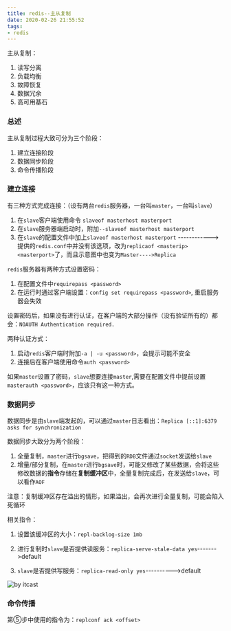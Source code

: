 ```yaml
---
title: redis--主从复制
date: 2020-02-26 21:55:52
tags: 
- redis
---
```


主从复制：

1. 读写分离
2. 负载均衡
3. 故障恢复
4. 数据冗余
5. 高可用基石

<!--more-->

### 总述

主从复制过程大致可分为三个阶段：

1. 建立连接阶段
2. 数据同步阶段
3. 命令传播阶段

### 建立连接

有三种方式完成连接：（设有两台`redis`服务器，一台叫`master`，一台叫`slave`）

1. 在`slave`客户端使用命令 `slaveof masterhost masterport`
2. 在`slave`服务器端启动时，附加`--slaveof masterhost masterport`
3. 在`slave`的配置文件中加上`slaveof masterhost masterport`   ------------> 提供的`redis.conf`中并没有该选项，改为`replicaof <masterip> <masterport>`了，而且示意图中也变为`Master---->Replica`

`redis`服务器有两种方式设置密码：

1. 在配置文件中`requirepass <password>`
2. 在运行时通过客户端设置：`config set requirepass <password>`, 重启服务器会失效

设置密码后，如果没有进行认证，在客户端的大部分操作（没有验证所有的）都会：`NOAUTH Authentication required.`

两种认证方式：

1. 启动`redis`客户端时附加`-a | -u <password>`，会提示可能不安全
2. 连接后在客户端使用命令`auth <password>`

如果`master`设置了密码，`slave`想要连接`master`,需要在配置文件中提前设置`masterauth <password>`，应该只有这一种方式。

### 数据同步

数据同步是由`slave`端发起的，可以通过`master`日志看出：`Replica [::1]:6379 asks for synchronization`

数据同步大致分为两个阶段：

1. 全量复制，`master`进行`bgsave`，把得到的`RDB`文件通过`socket`发送给`slave`
2. 增量/部分复制，在`master`进行`bgsave`时，可能又修改了某些数据，会将这些修改数据的**指令**存储在**复制缓冲区**中，全量复制完成后，在发送给`slave`，可以看作`AOF`

​	注意：复制缓冲区存在溢出的情形，如果溢出，会再次进行全量复制，可能会陷入死循环

相关指令：

1. 设置该缓冲区的大小：`repl-backlog-size 1mb`

2. 进行复制时`slave`是否提供读服务：`replica-serve-stale-data yes`------->default
3. `slave`是否提供写服务：`replica-read-only yes`---------->default

![by itcast](https://image.zero22.top/redis/runid_offset.png)

### 命令传播

第⑤步中使用的指令为：`replconf ack <offset>`



